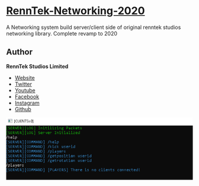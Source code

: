 [RennTek-Networking-2020](https://github.com/renntekstudios/RennTek-Networking-2020git)
=================

A Networking system build server/client side of original renntek studios networking library. Complete revamp to 2020


Author
-------

**RennTek Studios Limited**

+ [Website](http://renntekstudios.co.uk)
+ [Twitter](https://twitter.com/renntekstudios)
+ [Youtube](https://www.youtube.com/channel/UCM5gszt2uUex0XnEDpIivpg)
+ [Facebook](https://www.facebook.com/renntekstudios)
+ [Instagram](https://www.instagram.com/renntekstudioslimited/)
+ [Github](https://github.com/renntekstudios)

![Console Sample](Public/Screenshots/console_sample.PNG)